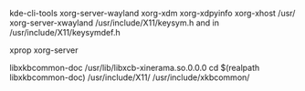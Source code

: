 
kde-cli-tools
xorg-server-wayland xorg-xdm xorg-xdpyinfo xorg-xhost
/usr/
xorg-server-xwayland
/usr/include/X11/keysym.h and in /usr/include/X11/keysymdef.h

xprop
xorg-server

libxkbcommon-doc
/usr/lib/libxcb-xinerama.so.0.0.0
cd $(realpath libxkbcommon-doc)
/usr/include/X11/
/usr/include/xkbcommon/